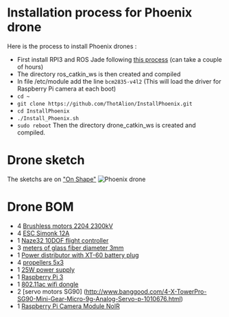 # Installation process for Phoenix drone
Here is the process to install Phoenix drones :
- First install RPI3 and ROS Jade following [this process](https://github.com/ThotAlion/InstallROSRPI3) (can take a couple of hours)
- The directory ros_catkin_ws is then created and compiled
- In file /etc/module add the line ```bcm2835-v4l2``` (This will load the driver for Raspberry Pi camera at each boot)
- ```cd ~```
- ```git clone https://github.com/ThotAlion/InstallPhoenix.git```
- ```cd InstallPhoenix```
- ```./Install_Phoenix.sh```
- ```sudo reboot```
Then the directory drone_catkin_ws is created and compiled.

# Drone sketch
The sketchs are on ["On Shape"](https://cad.onshape.com/documents/f4d4c97e5ffdfa706e45c09e/w/39e162a0dcdda166288d931f/e/9e4372879e71d8f50a5a7206)
![Phoenix drone](https://forum.poppy-project.org/uploads/default/optimized/2X/a/a9b53fe277993119b36ac3a0d6c4598fde8fba49_1_690x388.jpg)

# Drone BOM
- 4 [Brushless motors 2204 2300kV](http://www.banggood.com/Eachine-Racer-250-Drone-Spare-Part-BG2204-2300KV-Brushless-Motor-CWCCW-p-1007680.html)
- 4 [ESC Simonk 12A](http://www.banggood.com/Eachine-Racer-250-Drone-Spare-Part-Simonk-12A-ESC-2-4S-p-1014103.html)
- 1 [Naze32 10DOF flight controller](http://www.banggood.com/DALRC-NAZE32-REV6-MPU6050-32-bit-6-DOF10-DOF-Flight-Controller-for-Multicopter-p-1020774.html)
- 3 [meters of glass fiber diameter 3mm](http://www.powerkiter.fr/322-jonc-en-fibre-de-verre-exel.html#/diamtre-3mm/taille-150cm)
- 1 [Power distributor with XT-60 battery plug](http://www.banggood.com/Matek-Systems-PDB-XT60-W-BEC-5V-12V-2oz-Copper-For-RC-Multirotors-p-1049051.html)
- 4 [propellers 5x3](https://www.amazon.fr/gp/product/B00VWYT496/ref=oh_aui_detailpage_o09_s00?ie=UTF8&psc=1)
- 1 [25W power supply](http://www.gotronic.fr/art-regulateur-3-a-12-5-v-3-a-de-swadj3-14350.htm)
- 1 [Raspberry Pi 3](http://www.banggood.com/Raspberry-Pi-3-Model-B-ARM-Cortex-A53-CPU-1_2GHz-64-Bit-Quad-Core-1GB-RAM-10-Times-B-p-1041862.html)
- 1 [802.11ac wifi dongle](https://www.amazon.fr/gp/product/B00GN8UXBY/ref=oh_aui_detailpage_o08_s00?ie=UTF8&psc=1)
- 2 [servo motors SG90] (http://www.banggood.com/4-X-TowerPro-SG90-Mini-Gear-Micro-9g-Analog-Servo-p-1010676.html)
- 1 [Raspberry Pi Camera Module NoIR](https://www.amazon.fr/Raspberry-Camera-Module-without-Filter/dp/B01ER4FDJ2/ref=sr_1_2?s=computers&ie=UTF8&qid=1471597630&sr=1-2&keywords=raspberry+pi+camera)
